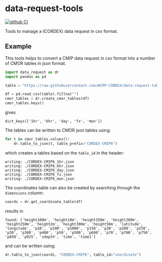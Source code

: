 # data-request-tools

[![github CI](https://github.com/WCRP-CORDEX/data-request-tools/actions/workflows/ci.yaml/badge.svg)](https://github.com/WCRP-CORDEX/data-request-tools/actions/workflows/ci.yaml)

Tools to manage a (CORDEX) data request in csv format.

## Example

This tools helps to convert a CMIP data request in csv format into a number of CMOR tables in json format.

```python
import data_request as dr
import pandas as pd

table = "https://raw.githubusercontent.com/WCRP-CORDEX/data-request-table/sdepth/CORDEX-CMIP6/data-request.csv"

df = pd.read_csv(table).fillna("")
cmor_tables = dr.create_cmor_tables(df)
cmor_tables.keys()
```
gives
```
dict_keys(['1hr', '6hr', 'day', 'fx', 'mon'])
```
The tables can be written to CMOR json tables using:
```python
for t in cmor_tables.values():
    dr.table_to_json(t, table_prefix="CORDEX-CMIP6")
```
which creates a tables based on the `table_id` in the header:
```
writing: ./CORDEX-CMIP6_1hr.json
writing: ./CORDEX-CMIP6_6hr.json
writing: ./CORDEX-CMIP6_day.json
writing: ./CORDEX-CMIP6_fx.json
writing: ./CORDEX-CMIP6_mon.json
```
The coordinates table can also be created by searching through the `dimensions` column:
```python
coords = dr.get_coordinate_table(df)
```
results in
```
found: ['height100m', 'height10m', 'height150m', 'height200m', 'height250m', 'height2m', 'height300m', 'height50m', 'latitude', 'longitude', 'p10', 'p100', 'p1000', 'p150', 'p20', 'p200', 'p250', 'p30', 'p300', 'p400', 'p50', 'p500', 'p600', 'p70', 'p700', 'p750', 'p850', 'p925', 'sdepth', 'time', 'time1']
```
and can be written using:
```python
dr.table_to_json(coords, "CORDEX-CMIP6", table_id="coordinate")
```
